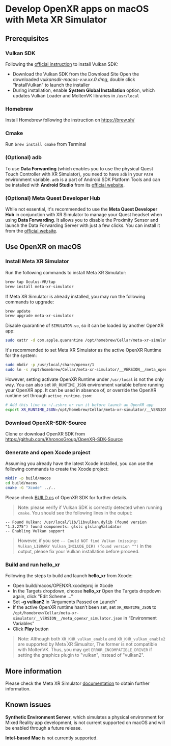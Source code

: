 # Develop OpenXR apps on macOS with Meta XR Simulator

## Prerequisites

### Vulkan SDK 
Following the [official instruction](https://vulkan.lunarg.com/doc/sdk/latest/mac/getting_started.html) to install Vulkan SDK:
* Download the Vulkan SDK from the Download Site
Open the downloaded *vulkansdk-macos-v.w.xx.0.dmg*, double click “InstallVulkan” to launch the installer
* During installation, enable **System Global Installation** option, which updates Vulkan Loader and MoltenVK libraries in `/usr/local`

### Homebrew
Install Homebrew following the instruction on https://brew.sh/ 

### Cmake
Run `brew install cmake` from Terminal

### (Optional) adb
To use **Data Forwarding** (which enables you to use the physical Quest Touch Controller with XR Simulator), you need to have `adb` in your `PATH` environment variable. `adb` is a part of Android SDK Platform Tools and can be installed with **Android Studio** from its [official website](https://developer.android.com/studio).

### (Optional) Meta Quest Developer Hub
While not essential, it's recommended to use the **Meta Quest Developer Hub** in conjunction with XR Simulator to manage your Quest headset when using **Data Forwarding**. It allows you to disable the Proximity Sensor and launch the Data Forwarding Server with just a few clicks. You can install it from the [official website](https://developer.oculus.com/meta-quest-developer-hub/).

## Use OpenXR on macOS

### Install Meta XR Simulator

Run the following commands to install Meta XR Simulator:

```bash
brew tap Oculus-VR/tap
brew install meta-xr-simulator
```

If Meta XR Simulator is already installed, you may run the following commands to upgrade:

```bash
brew update
brew upgrade meta-xr-simulator
```

Disable quarantine of `SIMULATOR.so`, so it can be loaded by another OpenXR app:

```bash
sudo xattr -d com.apple.quarantine /opt/homebrew/Cellar/meta-xr-simulator/__VERSION__/SIMULATOR.so
```

It's recommended to set Meta XR Simulator as the active OpenXR Runtime for the system:

```bash
sudo mkdir -p /usr/local/share/openxr/1
sudo ln -s /opt/homebrew/Cellar/meta-xr-simulator/__VERSION__/meta_openxr_simulator.json /usr/local/share/openxr/1/active_runtime.json
```

However, setting activate OpenXR Runtime under `/usr/local` is not the only way. You can also set `XR_RUNTIME_JSON` environment variable before running your OpenXR app. It can be used in absence of, or override the OpenXR runtime set through `active_runtime.json`:

```bash
# Add this line to ~/.zshrc or run it before launch an OpenXR app
export XR_RUNTIME_JSON=/opt/homebrew/Cellar/meta-xr-simulator/__VERSION__/meta_openxr_simulator.json
```

### Download OpenXR-SDK-Source

Clone or download OpenXR SDK from https://github.com/KhronosGroup/OpenXR-SDK-Source

### Generate and open Xcode project

Assuming you already have the latest Xcode installed, you can use the following commands to create the Xcode project:

```bash
mkdir -p build/macos
cd build/macos
cmake -G "Xcode" ../..
```

Please check [BUILD.cs](https://github.com/KhronosGroup/OpenXR-SDK-Source/blob/main/BUILDING.md) of OpenXR SDK for further details.

> Note: please verify if Vulkan SDK is correctly detected when running `cmake`. You should see the following lines in the output:
```
-- Found Vulkan: /usr/local/lib/libvulkan.dylib (found version "1.3.275") found components: glslc glslangValidator
-- Enabling Vulkan support
```
> However, if you see `-- Could NOT find Vulkan (missing: Vulkan_LIBRARY Vulkan_INCLUDE_DIR) (found version "")` in the output, please fix your Vulkan installation before proceed.

### Build and run hello_xr

Following the steps to build and launch **hello_xr** from Xcode:
* Open build/macos/OPENXR.xcodeproj in Xcode
* In the Targets dropdown, choose **hello_xr**
Open the Targets dropdown again, click "Edit Scheme …"
* Set **-g vulkan2** in “Arguments Passed on Launch”
* If the active OpenXR runtime hasn’t been set, set `XR_RUNTIME_JSON` to `/opt/homebrew/Cellar/meta-xr-simulator/__VERSION__/meta_openxr_simulator.json` in “Environment Variables”
* Click **Play** button
> Note: Although both `XR_KHR_vulkan_enable` and `XR_KHR_vulkan_enable2` are supported by Meta XR Simualtor, The former is not compatible with MoltenVK. Thus, you may get `ERROR_INCOMPATIBLE_DRIVER` if setting the graphics plugin to "vulkan", instead of "vulkan2".

## More information

Please check the Meta XR Simulator [documentation](https://developer.oculus.com/documentation/native/xrsim-intro/) to obtain further information.

## Known issues

**Synthetic Environment Server**, which simulates a physical environment for Mixed Reality app development, is not current supported on macOS and will be enabled through a future release.

**Intel-based Mac** is not currently supported.